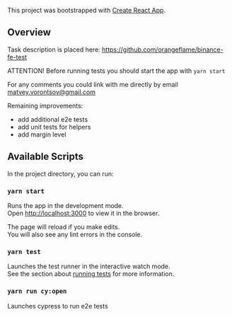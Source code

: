 This project was bootstrapped with [Create React App](https://github.com/facebook/create-react-app).
## Overview

Task description is placed here: https://github.com/orangeflame/binance-fe-test

ATTENTION! Before running tests you should start the app
with `yarn start`

For any comments you could link with me directly by email
matvey.vorontsov@gmail.com

Remaining improvements:
- add additional e2e tests
- add unit tests for helpers
- add margin level

## Available Scripts

In the project directory, you can run:

### `yarn start`

Runs the app in the development mode.<br />
Open [http://localhost:3000](http://localhost:3000) to view it in the browser.

The page will reload if you make edits.<br />
You will also see any lint errors in the console.

### `yarn test`

Launches the test runner in the interactive watch mode.<br />
See the section about [running tests](https://facebook.github.io/create-react-app/docs/running-tests) for more information.

### `yarn run cy:open`

Launches cypress to run e2e tests
